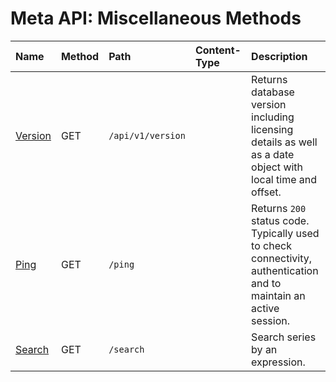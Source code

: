 # Meta API: Miscellaneous Methods

| **Name** | **Method** | **Path** | **Content-Type** | **Description** |
|:---|:---|:---|:---|:---|
| [Version](version.md) | GET | `/api/v1/version` |  | Returns database version including licensing details as well as a date object with local time and offset. |
| [Ping](ping.md) | GET | `/ping` |  | Returns `200` status code. Typically used to check connectivity, authentication and to maintain an active session. |
| [Search](search.md) | GET | `/search` |  | Search series by an expression. |

